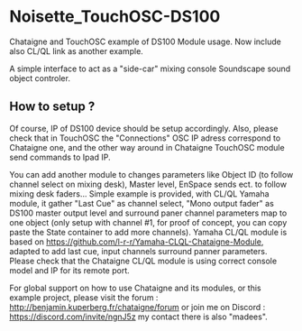 # Noisette_TouchOSC-DS100
Chataigne and TouchOSC example of DS100 Module usage. Now include also CL/QL link as another example.

A simple interface to act as a "side-car" mixing console Soundscape sound object controler.

## How to setup ?
Of course, IP of DS100 device should be setup accordingly.
Also, please check that in TouchOSC the "Connections" OSC IP adress correspond to Chataigne one, and the other way around in Chataigne TouchOSC module send commands to Ipad IP.

You can add another module to changes parameters like Object ID (to follow channel select on mixing desk), Master level, EnSpace sends ect. to follow mixing desk faders...
Simple example is provided, with CL/QL Yamaha module, it gather "Last Cue" as channel select, "Mono output fader" as DS100 master output level and surround paner channel parameters map to one object (only setup with channel #1, for proof of concept, you can copy paste the State container to add more channels).
Yamaha CL/QL module is based on https://github.com/l-r-r/Yamaha-CLQL-Chataigne-Module, adapted to add last cue, input channels surround panner parameters.
Please check that the Chataigne CL/QL module is using correct console model and IP for its remote port.

For global support on how to use Chataigne and its modules, or this example project, please visit the forum : http://benjamin.kuperberg.fr/chataigne/forum or join me on Discord : https://discord.com/invite/ngnJ5z my contact there is also "madees".
